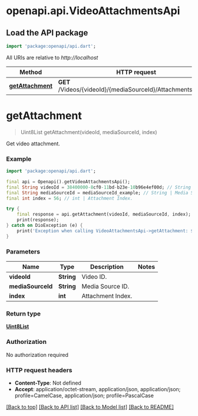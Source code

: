 # openapi.api.VideoAttachmentsApi

## Load the API package
```dart
import 'package:openapi/api.dart';
```

All URIs are relative to *http://localhost*

Method | HTTP request | Description
------------- | ------------- | -------------
[**getAttachment**](VideoAttachmentsApi.md#getattachment) | **GET** /Videos/{videoId}/{mediaSourceId}/Attachments/{index} | Get video attachment.


# **getAttachment**
> Uint8List getAttachment(videoId, mediaSourceId, index)

Get video attachment.

### Example
```dart
import 'package:openapi/api.dart';

final api = Openapi().getVideoAttachmentsApi();
final String videoId = 38400000-8cf0-11bd-b23e-10b96e4ef00d; // String | Video ID.
final String mediaSourceId = mediaSourceId_example; // String | Media Source ID.
final int index = 56; // int | Attachment Index.

try {
    final response = api.getAttachment(videoId, mediaSourceId, index);
    print(response);
} catch on DioException (e) {
    print('Exception when calling VideoAttachmentsApi->getAttachment: $e\n');
}
```

### Parameters

Name | Type | Description  | Notes
------------- | ------------- | ------------- | -------------
 **videoId** | **String**| Video ID. | 
 **mediaSourceId** | **String**| Media Source ID. | 
 **index** | **int**| Attachment Index. | 

### Return type

[**Uint8List**](Uint8List.md)

### Authorization

No authorization required

### HTTP request headers

 - **Content-Type**: Not defined
 - **Accept**: application/octet-stream, application/json, application/json; profile=CamelCase, application/json; profile=PascalCase

[[Back to top]](#) [[Back to API list]](../README.md#documentation-for-api-endpoints) [[Back to Model list]](../README.md#documentation-for-models) [[Back to README]](../README.md)

